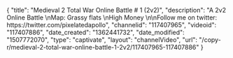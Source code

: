 {
    "title": "Medieval 2 Total War Online Battle # 1 (2v2)",
    "description": "A 2v2 Online Battle \nMap: Grassy flats \nHigh Money \n\nFollow me on twitter: https:\/\/twitter.com\/pixelatedapollo",
    "channelid": "117407965",
    "videoid": "117407886",
    "date_created": "1362441732",
    "date_modified": "1507772070",
    "type": "captivate",
    "layout": "channelVideo",
    "url": "\/copy-r\/medieval-2-total-war-online-battle-1-2v2\/117407965-117407886"
}